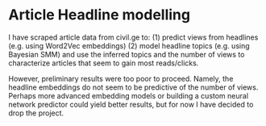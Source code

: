 # Article Headline modelling
I have scraped article data from civil.ge to:
(1) predict views from headlines (e.g. using Word2Vec embeddings)
(2) model headline topics (e.g. using Bayesian SMM) and use the inferred topics and the number of views to characterize articles that seem to gain most reads/clicks.

However, preliminary results were too poor to proceed. Namely, the headline embeddings do not seem to be predictive of the number of views. Perhaps more advanced embedding models or building a custom neural network predictor could yield better results, but for now I have decided to drop the project.
